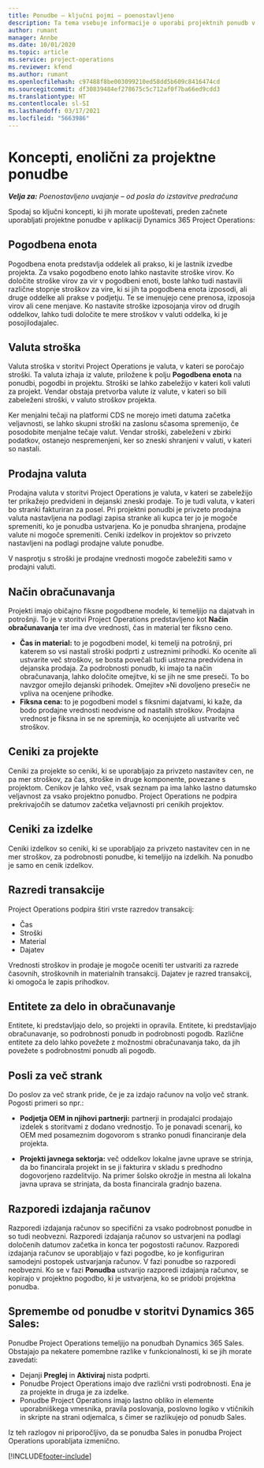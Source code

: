 ```yaml
---
title: Ponudbe – ključni pojmi – poenostavljeno
description: Ta tema vsebuje informacije o uporabi projektnih ponudb v aplikaciji Project Operations.
author: rumant
manager: Annbe
ms.date: 10/01/2020
ms.topic: article
ms.service: project-operations
ms.reviewer: kfend
ms.author: rumant
ms.openlocfilehash: c97488f8be003099210ed58dd5b609c8416474cd
ms.sourcegitcommit: df30839484ef278675c5c712af0f7ba66ed9cdd3
ms.translationtype: HT
ms.contentlocale: sl-SI
ms.lasthandoff: 03/17/2021
ms.locfileid: "5663986"
---
```

# <a name="concepts-unique-to-project-quotes"></a>Koncepti, enolični za projektne ponudbe

_**Velja za:** Poenostavljeno uvajanje – od posla do izstavitve predračuna_


Spodaj so ključni koncepti, ki jih morate upoštevati, preden začnete uporabljati projektne ponudbe v aplikaciji Dynamics 365 Project Operations:

## <a name="contracting-unit"></a>Pogodbena enota

Pogodbena enota predstavlja oddelek ali prakso, ki je lastnik izvedbe projekta. Za vsako pogodbeno enoto lahko nastavite stroške virov. Ko določite stroške virov za vir v pogodbeni enoti, boste lahko tudi nastavili različne stopnje stroškov za vire, ki si jih ta pogodbena enota izposodi, ali druge oddelke ali prakse v podjetju. Te se imenujejo cene prenosa, izposoja virov ali cene menjave. Ko nastavite stroške izposojanja virov od drugih oddelkov, lahko tudi določite te mere stroškov v valuti oddelka, ki je posojilodajalec.

## <a name="cost-currency"></a>Valuta stroška

Valuta stroška v storitvi Project Operations je valuta, v kateri se poročajo stroški. Ta valuta izhaja iz valute, priložene k polju **Pogodbena enota** na ponudbi, pogodbi in projektu. Stroški se lahko zabeležijo v kateri koli valuti za projekt. Vendar obstaja pretvorba valute iz valute, v kateri so bili zabeleženi stroški, v valuto stroškov projekta.

Ker menjalni tečaji na platformi CDS ne morejo imeti datuma začetka veljavnosti, se lahko skupni stroški na zaslonu sčasoma spremenijo, če posodobite menjalne tečaje valut. Vendar stroški, zabeleženi v zbirki podatkov, ostanejo nespremenjeni, ker so zneski shranjeni v valuti, v kateri so nastali.

## <a name="sales-currency"></a>Prodajna valuta

Prodajna valuta v storitvi Project Operations je valuta, v kateri se zabeležijo ter prikažejo predvideni in dejanski zneski prodaje. To je tudi valuta, v kateri bo stranki fakturiran za posel. Pri projektni ponudbi je privzeto prodajna valuta nastavljena na podlagi zapisa stranke ali kupca ter jo je mogoče spremeniti, ko je ponudba ustvarjena. Ko je ponudba shranjena, prodajne valute ni mogoče spremeniti. Ceniki izdelkov in projektov so privzeto nastavljeni na podlagi prodajne valute ponudbe.

V nasprotju s stroški je prodajne vrednosti mogoče zabeležiti samo v prodajni valuti.

## <a name="billing-method"></a>Način obračunavanja

Projekti imajo običajno fiksne pogodbene modele, ki temeljijo na dajatvah in potrošnji. To je v storitvi Project Operations predstavljeno kot **Način obračunavanja** ter ima dve vrednosti, čas in material ter fiksno ceno.

- **Čas in material:** to je pogodbeni model, ki temelji na potrošnji, pri katerem so vsi nastali stroški podprti z ustreznimi prihodki. Ko ocenite ali ustvarite več stroškov, se bosta povečali tudi ustrezna predvidena in dejanska prodaja. Za podrobnosti ponudb, ki imajo ta način obračunavanja, lahko določite omejitve, ki se jih ne sme preseči. To bo navzgor omejilo dejanski prihodek. Omejitev »Ni dovoljeno preseči« ne vpliva na ocenjene prihodke.
- **Fiksna cena:** to je pogodbeni model s fiksnimi dajatvami, ki kaže, da bodo prodajne vrednosti neodvisne od nastalih stroškov. Prodajna vrednost je fiksna in se ne spreminja, ko ocenjujete ali ustvarite več stroškov.

## <a name="project-price-lists"></a>Ceniki za projekte

Ceniki za projekte so ceniki, ki se uporabljajo za privzeto nastavitev cen, ne pa mer stroškov, za čas, stroške in druge komponente, povezane s projektom. Cenikov je lahko več, vsak seznam pa ima lahko lastno datumsko veljavnost za vsako projektno ponudbo. Project Operations ne podpira prekrivajočih se datumov začetka veljavnosti pri cenikih projektov.

## <a name="product-price-lists"></a>Ceniki za izdelke

Ceniki izdelkov so ceniki, ki se uporabljajo za privzeto nastavitev cen in ne mer stroškov, za podrobnosti ponudbe, ki temeljijo na izdelkih. Na ponudbo je samo en cenik izdelkov.

## <a name="transaction-classes"></a>Razredi transakcije

Project Operations podpira štiri vrste razredov transakcij:

- Čas
- Stroški
- Material
- Dajatev

Vrednosti stroškov in prodaje je mogoče oceniti ter ustvariti za razrede časovnih, stroškovnih in materialnih transakcij. Dajatev je razred transakcij, ki omogoča le zapis prihodkov.

## <a name="work-entities-and-billing-entities"></a>Entitete za delo in obračunavanje

Entitete, ki predstavljajo delo, so projekti in opravila. Entitete, ki predstavljajo obračunavanje, so podrobnosti ponudb in podrobnosti pogodb. Različne entitete za delo lahko povežete z možnostmi obračunavanja tako, da jih povežete s podrobnostmi ponudb ali pogodb.

## <a name="multi-customer-deals"></a>Posli za več strank

Do poslov za več strank pride, če je za izdajo računov na voljo več strank. Pogosti primeri so npr.:

- **Podjetja OEM in njihovi partnerji:** partnerji in prodajalci prodajajo izdelek s storitvami z dodano vrednostjo. To je ponavadi scenarij, ko OEM med posameznim dogovorom s stranko ponudi financiranje dela projekta. 

- **Projekti javnega sektorja:** več oddelkov lokalne javne uprave se strinja, da bo financirala projekt in se ji fakturira v skladu s predhodno dogovorjeno razdelitvijo. Na primer šolsko okrožje in mestna ali lokalna javna uprava se strinjata, da bosta financirala gradnjo bazena.

## <a name="invoice-schedules"></a>Razporedi izdajanja računov

Razporedi izdajanja računov so specifični za vsako podrobnost ponudbe in so tudi neobvezni. Razporedi izdajanja računov so ustvarjeni na podlagi določenih datumov začetka in konca ter pogostosti računov. Razporedi izdajanja računov se uporabljajo v fazi pogodbe, ko je konfiguriran samodejni postopek ustvarjanja računov. V fazi ponudbe so razporedi neobvezni. Ko se v fazi **Ponudba** ustvarijo razporedi izdajanja računov, se kopirajo v projektno pogodbo, ki je ustvarjena, ko se pridobi projektna ponudba.

## <a name="changes-from-dynamics-365-sales-quote"></a>Spremembe od ponudbe v storitvi Dynamics 365 Sales:

Ponudbe Project Operations temeljijo na ponudbah Dynamics 365 Sales. Obstajajo pa nekatere pomembne razlike v funkcionalnosti, ki se jih morate zavedati:

- Dejanji **Preglej** in **Aktiviraj** nista podprti.
- Ponudbe Project Operations imajo dve različni vrsti podrobnosti. Ena je za projekte in druga je za izdelke.
- Ponudbe Project Operations imajo lastno obliko in elemente uporabniškega vmesnika, pravila poslovanja, poslovno logiko v vtičnikih in skripte na strani odjemalca, s čimer se razlikujejo od ponudb Sales.

Iz teh razlogov ni priporočljivo, da se ponudba Sales in ponudba Project Operations uporabljata izmenično.


[!INCLUDE[footer-include](../../includes/footer-banner.md)]
